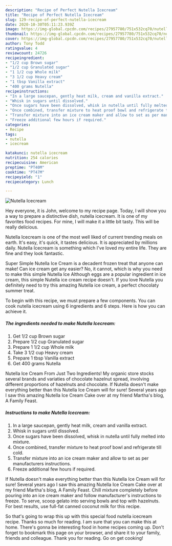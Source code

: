 ```yaml
---
description: "Recipe of Perfect Nutella Icecream"
title: "Recipe of Perfect Nutella Icecream"
slug: 129-recipe-of-perfect-nutella-icecream
date: 2020-10-30T05:11:23.939Z
image: https://img-global.cpcdn.com/recipes/27957780/751x532cq70/nutella-icecream-recipe-main-photo.jpg
thumbnail: https://img-global.cpcdn.com/recipes/27957780/751x532cq70/nutella-icecream-recipe-main-photo.jpg
cover: https://img-global.cpcdn.com/recipes/27957780/751x532cq70/nutella-icecream-recipe-main-photo.jpg
author: Tony Todd
ratingvalue: 4
reviewcount: 24726
recipeingredient:
- "1/2 cup Brown sugar"
- "1/2 cup Granulated sugar"
- "1 1/2 cup Whole milk"
- "3 1/2 cup Heavy cream"
- "1 tbsp Vanilla extract"
- "400 grams Nutella"
recipeinstructions:
- "In a large saucepan, gently heat milk, cream and vanilla extract."
- "Whisk in sugars until dissolved."
- "Once sugars have been dissolved, whisk in nutella until fully melted into mixture."
- "Once combined, transfer mixture to heat proof bowl and refrigerate till cold."
- "Transfer mixture into an ice cream maker and allow to set as per manufacturers instructions."
- "Freeze additional few hours if required."
categories:
- Recipe
tags:
- nutella
- icecream

katakunci: nutella icecream 
nutrition: 254 calories
recipecuisine: American
preptime: "PT40M"
cooktime: "PT47M"
recipeyield: "1"
recipecategory: Lunch

---
```



![Nutella Icecream](https://img-global.cpcdn.com/recipes/27957780/751x532cq70/nutella-icecream-recipe-main-photo.jpg)

Hey everyone, it is John, welcome to my recipe page. Today, I will show you a way to prepare a distinctive dish, nutella icecream. It is one of my favorites food recipes. For mine, I will make it a little bit tasty. This will be really delicious.

Nutella Icecream is one of the most well liked of current trending meals on earth. It's easy, it's quick, it tastes delicious. It is appreciated by millions daily. Nutella Icecream is something which I've loved my entire life. They are fine and they look fantastic.

Super Simple Nutella Ice Cream is a decadent frozen treat that anyone can make! Can ice cream get any easier? No, it cannot, which is why you need to make this simple Nutella Ice Although eggs are a popular ingredient in ice cream, this simple Nutella ice cream recipe doesn&#39;t. If you love Nutella you definitely need to try this amazing Nutella ice cream, a perfect chocolaty summer treat.


To begin with this recipe, we must prepare a few components. You can cook nutella icecream using 6 ingredients and 6 steps. Here is how you can achieve it.

<!--inarticleads1-->

##### The ingredients needed to make Nutella Icecream:

1. Get 1/2 cup Brown sugar
1. Prepare 1/2 cup Granulated sugar
1. Prepare 1 1/2 cup Whole milk
1. Take 3 1/2 cup Heavy cream
1. Prepare 1 tbsp Vanilla extract
1. Get 400 grams Nutella


Nutella Ice Cream From Just Two Ingredients! My organic store stocks several brands and variaties of chocolate hazelnut spread, involving different proportions of hazelnuts and chocolate. If Nutella doesn&#39;t make everything better than this Nutella Ice Cream will for sure! Several years ago I saw this amazing Nutella Ice Cream Cake over at my friend Martha&#39;s blog, A Family Feast. 

<!--inarticleads2-->

##### Instructions to make Nutella Icecream:

1. In a large saucepan, gently heat milk, cream and vanilla extract.
1. Whisk in sugars until dissolved.
1. Once sugars have been dissolved, whisk in nutella until fully melted into mixture.
1. Once combined, transfer mixture to heat proof bowl and refrigerate till cold.
1. Transfer mixture into an ice cream maker and allow to set as per manufacturers instructions.
1. Freeze additional few hours if required.


If Nutella doesn&#39;t make everything better than this Nutella Ice Cream will for sure! Several years ago I saw this amazing Nutella Ice Cream Cake over at my friend Martha&#39;s blog, A Family Feast. Chill mixture completely before pouring into an ice cream maker and follow manufacturer&#39;s instructions to freeze. To serve, scoop gelato into serving bowls and top with hazelnuts. For best results, use full-fat canned coconut milk for this recipe. 

So that's going to wrap this up with this special food nutella icecream recipe. Thanks so much for reading. I am sure that you can make this at home. There's gonna be interesting food in home recipes coming up. Don't forget to bookmark this page on your browser, and share it to your family, friends and colleague. Thank you for reading. Go on get cooking!
